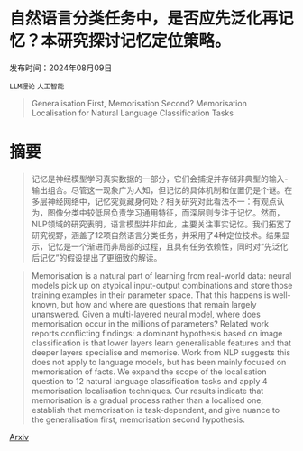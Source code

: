 # 自然语言分类任务中，是否应先泛化再记忆？本研究探讨记忆定位策略。

发布时间：2024年08月09日

`LLM理论` `人工智能`

> Generalisation First, Memorisation Second? Memorisation Localisation for Natural Language Classification Tasks

# 摘要

> 记忆是神经模型学习真实数据的一部分，它们会捕捉并存储非典型的输入-输出组合。尽管这一现象广为人知，但记忆的具体机制和位置仍是个谜。在多层神经网络中，记忆究竟藏身何处？相关研究对此看法不一：有观点认为，图像分类中较低层负责学习通用特征，而深层则专注于记忆。然而，NLP领域的研究表明，语言模型并非如此，主要关注事实记忆。我们拓宽了研究视野，涵盖了12项自然语言分类任务，并采用了4种定位技术。结果显示，记忆是一个渐进而非局部的过程，且具有任务依赖性，同时对“先泛化后记忆”的假设提出了更细致的解读。

> Memorisation is a natural part of learning from real-world data: neural models pick up on atypical input-output combinations and store those training examples in their parameter space. That this happens is well-known, but how and where are questions that remain largely unanswered. Given a multi-layered neural model, where does memorisation occur in the millions of parameters? Related work reports conflicting findings: a dominant hypothesis based on image classification is that lower layers learn generalisable features and that deeper layers specialise and memorise. Work from NLP suggests this does not apply to language models, but has been mainly focused on memorisation of facts. We expand the scope of the localisation question to 12 natural language classification tasks and apply 4 memorisation localisation techniques. Our results indicate that memorisation is a gradual process rather than a localised one, establish that memorisation is task-dependent, and give nuance to the generalisation first, memorisation second hypothesis.

[Arxiv](https://arxiv.org/abs/2408.04965)